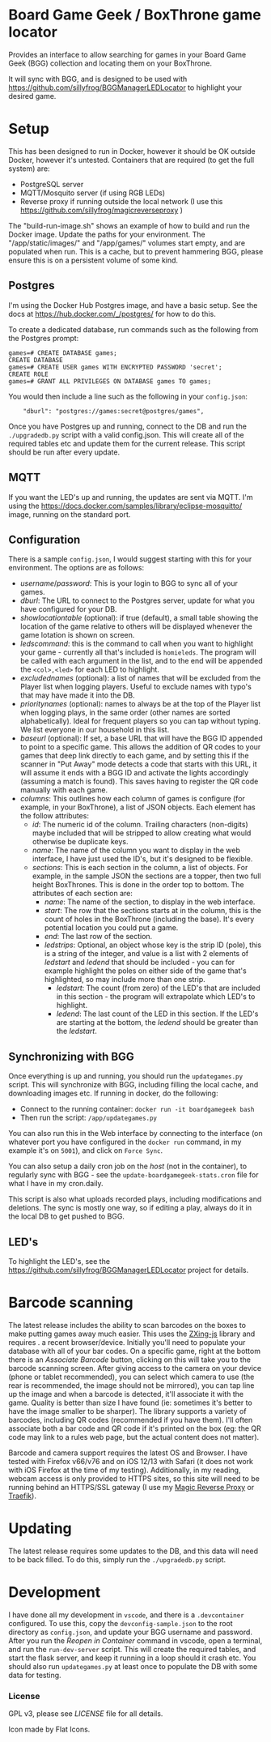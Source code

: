 # Board Game Geek / BoxThrone game locator

Provides an interface to allow searching for games in your Board Game Geek (BGG) collection and locating them on your BoxThrone.

It will sync with BGG, and is designed to be used with https://github.com/sillyfrog/BGGManagerLEDLocator to highlight your desired game.

# Setup

This has been designed to run in Docker, however it should be OK outside Docker, however it's untested. Containers that are required (to get the full system) are:

- PostgreSQL server
- MQTT/Mosquito server (if using RGB LEDs)
- Reverse proxy if running outside the local network (I use this https://github.com/sillyfrog/magicreverseproxy )

The "build-run-image.sh" shows an example of how to build and run the Docker image. Update the paths for your environment. The "/app/static/images/" and "/app/games/" volumes start empty, and are populated when run. This is a cache, but to prevent hammering BGG, please ensure this is on a persistent volume of some kind.

## Postgres

I'm using the Docker Hub Postgres image, and have a basic setup. See the docs at https://hub.docker.com/_/postgres/ for how to do this.

To create a dedicated database, run commands such as the following from the Postgres prompt:

```
games=# CREATE DATABASE games;
CREATE DATABASE
games=# CREATE USER games WITH ENCRYPTED PASSWORD 'secret';
CREATE ROLE
games=# GRANT ALL PRIVILEGES ON DATABASE games TO games;
```

You would then include a line such as the following in your `config.json`:

```
    "dburl": "postgres://games:secret@postgres/games",
```

Once you have Postgres up and running, connect to the DB and run the `./upgradedb.py` script with a valid config.json. This will create all of the required tables etc and update them for the current release. This script should be run after every update.

## MQTT

If you want the LED's up and running, the updates are sent via MQTT. I'm using the https://docs.docker.com/samples/library/eclipse-mosquitto/ image, running on the standard port.

## Configuration

There is a sample `config.json`, I would suggest starting with this for your environment. The options are as follows:

- _username_/_password_: This is your login to BGG to sync all of your games.
- _dburl_: The URL to connect to the Postgres server, update for what you have configured for your DB.
- _showlocationtable_ (optional): if true (default), a small table showing the location of the game relative to others will be displayed whenever the game lotation is shown on screen.
- _ledscommand_: this is the command to call when you want to highlight your game - currently all that's included is `homieleds`. The program will be called with each argument in the list, and to the end will be appended the `<col>,<led>` for each LED to highlight.
- _excludednames_ (optional): a list of names that will be excluded from the Player list when logging players. Useful to exclude names with typo's that may have made it into the DB.
- _prioritynames_ (optional): names to always be at the top of the Player list when logging plays, in the same order (other names are sorted alphabetically). Ideal for frequent players so you can tap without typing. We list everyone in our household in this list.
- _baseurl_ (optional): If set, a base URL that will have the BGG ID appended to point to a specific game. This allows the addition of QR codes to your games that deep link directly to each game, and by setting this if the scanner in "Put Away" mode detects a code that starts with this URL, it will assume it ends with a BGG ID and activate the lights accordingly (assuming a match is found). This saves having to register the QR code manually with each game.
- _columns_: This outlines how each column of games is configure (for example, in your BoxThrone), a list of JSON objects. Each element has the follow attributes:
  - _id_: The numeric id of the column. Trailing characters (non-digits) maybe included that will be stripped to allow creating what would otherwise be duplicate keys.
  - _name_: The name of the column you want to display in the web interface, I have just used the ID's, but it's designed to be flexible.
  - _sections_: This is each section in the column, a list of objects. For example, in the sample JSON the sections are a topper, then two full height BoxThrones. This is done in the order top to bottom. The attributes of each section are:
    - _name_: The name of the section, to display in the web interface.
    - _start_: The row that the sections starts at in the column, this is the count of holes in the BoxThrone (including the base). It's every potential location you could put a game.
    - _end_: The last row of the section.
    - _ledstrips_: Optional, an object whose key is the strip ID (pole), this is a string of the integer, and value is a list with 2 elements of _ledstart_ and _ledend_ that should be included - you can for example highlight the poles on either side of the game that's highlighted, so may include more than one strip.
      - _ledstart_: The count (from zero) of the LED's that are included in this section - the program will extrapolate which LED's to highlight.
      - _ledend_: The last count of the LED in this section. If the LED's are starting at the bottom, the _ledend_ should be greater than the _ledstart_.

## Synchronizing with BGG

Once everything is up and running, you should run the `updategames.py` script. This will synchronize with BGG, including filling the local cache, and downloading images etc. If running in docker, do the following:

- Connect to the running container: `docker run -it boardgamegeek bash`
- Then run the script: `/app/updategames.py`

You can also run this in the Web interface by connecting to the interface (on whatever port you have configured in the `docker run` command, in my example it's on `5001`), and click on `Force Sync`.

You can also setup a daily cron job on the _host_ (not in the container), to regularly sync with BGG - see the `update-boardgamegeek-stats.cron` file for what I have in my cron.daily.

This script is also what uploads recorded plays, including modifications and deletions. The sync is mostly one way, so if editing a play, always do it in the local DB to get pushed to BGG.

## LED's

To highlight the LED's, see the https://github.com/sillyfrog/BGGManagerLEDLocator project for details.

# Barcode scanning

The latest release includes the ability to scan barcodes on the boxes to make putting games away much easier. This uses the [ZXing-js](https://github.com/zxing-js/library/) library and requires . a recent browser/device. Initially you'll need to populate your database with all of your bar codes. On a specific game, right at the bottom there is an _Associate Barcode_ button, clicking on this will take you to the barcode scanning screen. After giving access to the camera on your device (phone or tablet recommended), you can select which camera to use (the rear is recommended, the image should not be mirrored), you can tap line up the image and when a barcode is detected, it'll associate it with the game. Quality is better than size I have found (ie: sometimes it's better to have the image smaller to be sharper). The library supports a variety of barcodes, including QR codes (recommended if you have them). I'll often associate both a bar code and QR code if it's printed on the box (eg: the QR code may link to a rules web page, but the actual content does not matter).

Barcode and camera support requires the latest OS and Browser. I have tested with Firefox v66/v76 and on iOS 12/13 with Safari (it does not work with iOS Firefox at the time of my testing). Additionally, in my reading, webcam access is only provided to HTTPS sites, so this site will need to be running behind an HTTPS/SSL gateway (I use my [Magic Reverse Proxy](https://github.com/sillyfrog/magicreverseproxy) or [Traefik](https://docs.traefik.io/)).

# Updating

The latest release requires some updates to the DB, and this data will need to be back filled. To do this, simply run the `./upgradedb.py` script.

# Development

I have done all my development in `vscode`, and there is a `.devcontainer` configured. To use this, copy the `devconfig-sample.json` to the root directory as `config.json`, and update your BGG username and password. After you run the _Reopen in Container_ command in vscode, open a terminal, and run the `run-dev-server` script. This will create the required tables, and start the flask server, and keep it running in a loop should it crash etc. You should also run `updategames.py` at least once to populate the DB with some data for testing.

### License

GPL v3, please see _LICENSE_ file for all details.

Icon made by Flat Icons.
